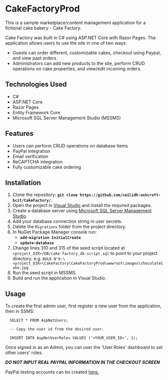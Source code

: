# CakeFactoryProd

This is a sample marketplace/content management application for a fictional cake bakery - Cake Factory.

Cake Factory was built in C# using ASP.NET Core with Razor Pages. The application allows users to use the site in one of two ways:
- Guests can order different, customizable cakes, checkout using Paypal, and view past orders.
- Administrators can add new products to the site, perform CRUD operations on cake properties, and view/edit incoming orders.

## Technologies Used

  - C#
  - ASP.NET Core
  - Razor Pages
  - Entity Framework Core
  - Microsoft SQL Server Management Studio (MSSMS)
    
## Features

  - Users can perform CRUD operations on database items
  - PayPal integration
  - Email verification
  - ReCAPTCHA integration
  - Fully customizable cake ordering
  
## Installation

  1. Clone the repository: <b>`git clone https://github.com/ceilidh-ashcroft-bcit/CakeFactory/`</b>.
  2. Open the project in <a href="https://visualstudio.microsoft.com">Visual Studio</a> and install the required packages.
  3. Create a database server using <a href= "https://learn.microsoft.com/en-us/sql/ssms/download-sql-server-management-studio-ssms?view=sql-server-ver16">Microsoft SQL Server Management Studio</a>.
  4. Add your database connection string in user secrets.
  5. Delete the `Migrations` folder from the project directory.
  6. In NuGet Package Manager console run: 
      - <b>`add-migration InitialCreate`</b>
      - <b>`update-database`</b>
  7. Change lines 310 and 315 of the seed script located at `<project_DIR>/DB/cake-factory_db-script.sql` to point to your project directory.
       e.g. `BULK N'K:\<project_DIR>\CakeFactory\CakeFactoryProd\wwwroot\images\chocolateCake.jpg`  
  8. Run the seed script in MSSMS.
  9. Build and run the application in Visual Studio.
  
  ## Usage
  
To create the first admin user, first register a new user from the application, then in SSMS:
    
      SELECT * FROM AspNetUsers;
 
      -- Copy the user id from the desired user.

      INSERT INTO AspNetUserRoles VALUES ('<YOUR_USER_ID>', 1);
  
Once signed in as an Admin, you can user the 'User Roles' dashboard to set other users' roles.


***DO NOT INPUT REAL PAYPAL INFORMATION IN THE CHECKOUT SCREEN***

 PayPal testing accounts can be created <a href="https://developer.paypal.com">here.</a>
